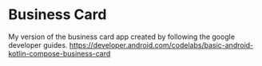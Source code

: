 # Business Card
My version of the business card app created by following the google developer guides.
https://developer.android.com/codelabs/basic-android-kotlin-compose-business-card
